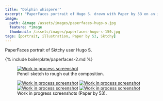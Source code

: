 ```yaml
---
title: "Dolphin whisperer"
excerpt: "PaperFaces portrait of Hugo S. drawn with Paper by 53 on an iPad."
image: 
  path: &image /assets/images/paperfaces-hugo-s.jpg 
  feature: *image
  thumbnail: /assets/images/paperfaces-hugo-s-150.jpg
tags: [portrait, illustration, Paper by 53, Sktchy]
---
```


PaperFaces portrait of Sktchy user Hugo S.

{% include boilerplate/paperfaces-2.md %}

<figure>
	<a href="{{ site.url }}/assets/images/paperfaces-hugo-s-process-1-lg.jpg"><img src="{{ site.url }}/assets/images/paperfaces-hugo-s-process-1-750.jpg" alt="Work in process screenshot"></a>
	<figcaption>Pencil sketch to rough out the composition.</figcaption>
</figure>

<figure class="half">
	<a href="{{ site.url }}/assets/images/paperfaces-hugo-s-process-2-lg.jpg"><img src="{{ site.url }}/assets/images/paperfaces-hugo-s-process-2-600.jpg" alt="Work in process screenshot"></a>
	<a href="{{ site.url }}/assets/images/paperfaces-hugo-s-process-3-lg.jpg"><img src="{{ site.url }}/assets/images/paperfaces-hugo-s-process-3-600.jpg" alt="Work in process screenshot"></a>
	<a href="{{ site.url }}/assets/images/paperfaces-hugo-s-process-4-lg.jpg"><img src="{{ site.url }}/assets/images/paperfaces-hugo-s-process-4-600.jpg" alt="Work in process screenshot"></a>
	<a href="{{ site.url }}/assets/images/paperfaces-hugo-s-process-5-lg.jpg"><img src="{{ site.url }}/assets/images/paperfaces-hugo-s-process-5-600.jpg" alt="Work in process screenshot"></a>
	<figcaption>Work in progress screenshots (Paper by 53).</figcaption>
</figure>
